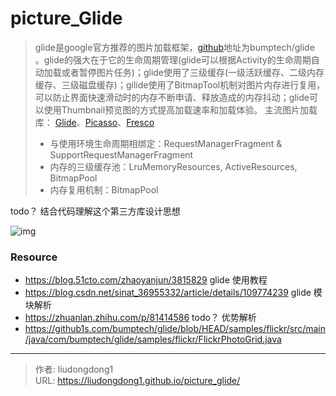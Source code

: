 # picture_Glide


> glide是google官方推荐的图片加载框架，[github](https://so.csdn.net/so/search?q=github&spm=1001.2101.3001.7020)地址为bumptech/glide 。glide的强大在于它的生命周期管理(glide可以根据Activity的生命周期自动加载或者暂停图片任务)；glide使用了三级缓存(一级活跃缓存、二级内存缓存、三级磁盘缓存)；gilide使用了BitmapTool机制对图片内存进行复用，可以防止界面快速滑动时的内存不断申请、释放造成的内存抖动；glide可以使用Thumbnail预览图的方式提高加载速率和加载体验。 主流图片加载库： [Glide](https://github.com/bumptech/glide)、[Picasso](https://github.com/square/picasso)、[Fresco](https://www.fresco-cn.org/)
>
> - 与使用环境生命周期相绑定：RequestManagerFragment & SupportRequestManagerFragment
> - 内存的三级缓存池：LruMemoryResources, ActiveResources, BitmapPool
> - 内存复用机制：BitmapPool

todo？ 结合代码理解这个第三方库设计思想

![img](https://gitee.com/github-25970295/blogimgv2022/raw/master/watermark,type_ZmFuZ3poZW5naGVpdGk,shadow_10,text_aHR0cHM6Ly9ibG9nLmNzZG4ubmV0L3NpbmF0XzM2OTU1MzMy,size_16,color_FFFFFF,t_70%23pic_center.png)

### Resource

- https://blog.51cto.com/zhaoyanjun/3815829  glide 使用教程
- https://blog.csdn.net/sinat_36955332/article/details/109774239 glide 模块解析
- https://zhuanlan.zhihu.com/p/81414586  todo？ 优势解析
- https://github1s.com/bumptech/glide/blob/HEAD/samples/flickr/src/main/java/com/bumptech/glide/samples/flickr/FlickrPhotoGrid.java

---

> 作者: liudongdong1  
> URL: https://liudongdong1.github.io/picture_glide/  

